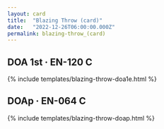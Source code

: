 ```yaml
---
layout: card
title:  "Blazing Throw (card)"
date:   "2022-12-26T06:00:00.000Z"
permalink: blazing-throw_(card)
---
```


## DOA 1st &middot; EN-120 C

{% include templates/blazing-throw-doa1e.html %}


## DOAp &middot; EN-064 C

{% include templates/blazing-throw-doap.html %}
